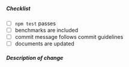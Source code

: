<!--
Thank you for your pull request. Please review below requirements.
Bug fixes and new features should include tests and possibly benchmarks.
Contributors guide: https://github.com/antvis/g2/blob/master/CONTRIBUTING.md

感谢您贡献代码。请确认下列 checklist 的完成情况。
Bug 修复和新功能必须包含测试，必要时请附上性能测试。
Contributors guide: https://github.com/antvis/g2/blob/master/CONTRIBUTING.md
-->

##### Checklist
<!-- Remove items that do not apply. For completed items, change [ ] to [x]. -->

- [ ] `npm test` passes
- [ ] benchmarks are included
- [ ] commit message follows commit guidelines
- [ ] documents are updated

##### Description of change
<!-- Provide a description of the change below this comment. -->